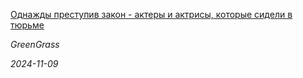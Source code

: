 <!--2024-11-09 15:30:09-->
<div class="yb">
  <a class="nodecor" href="/index.html?mir_kino/odnajdy_prestupiv_zakon_-_aktery_i_aktrisy_kotorye_sideli_v_tjurme">
    <img class="preview" data-videoid="https://rutube.ru/play/embed/http://rutube.ru/video/88ecf462d2da4d8d803ff8357960aa5e/" src="http://pic.rutubelist.ru/video/2024-11-09/fd/4d/fd4da129dd426dea3428d1360b0716bb.jpg" align="left" alt="">
  </a>
  <div class="inlbl text">
    <p><a class="nodecor" href="/index.html?mir_kino/odnajdy_prestupiv_zakon_-_aktery_i_aktrisy_kotorye_sideli_v_tjurme">Однажды преступив закон - актеры и актрисы, которые сидели в тюрьме</a></p>
    <p><i class="smaller2">GreenGrass</i></p>
    <i class="smaller3">2024-11-09</i>
  </div>
</div>
